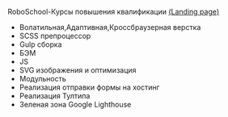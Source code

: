 RoboSchool-Курсы повышения квалификации [(Landing page)](vetosy.github.io/RoboSchool)
- Волатильная,Адаптивная,Кроссбраузерная верстка
- SCSS препроцессор
- Gulp сборка
- БЭМ
- JS
- SVG изображения и оптимизация
- Модульность
- Реализация отправки формы на хостинг
- Реализация Тултипа
- Зеленая зона Google Lighthouse
